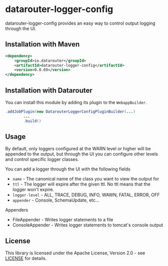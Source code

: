 # datarouter-logger-config

datarouter-logger-config provides an easy way to control output logging through the UI. 

## Installation with Maven

```xml
<dependency>
	<groupId>io.datarouter</groupId>
	<artifactId>datarouter-logger-config</artifactId>
	<version>0.0.69</version>
</dependency>
```

## Installation with Datarouter

You can install this module by adding its plugin to the `WebappBuilder`.

```java
.addJobPlugin(new DatarouterLoggerConfigPluginBuilder(...)
		...
		.build()
```

## Usage
By default, only loggers configured at the WARN level or higher will be appended to the output, but through the UI you can configure 
other levels and control specific logger classes. 

You can add a logger through the UI with the following fields
* `name` - The canonical name of the class you want to view the output for
* `ttl` - The logger will expire after the given ttl. No ttl means that the logger won't expire. 
* `logger-level` - ALL, TRACE, DEBUG, INFO, WAWN, FATAL, ERROR, OFF
* `appender` - Console, SchemaUpdate, etc...

Appenders
* FileAppender - Writes logger statements to a file
* ConsoleAppender - Writes logger statements to tomcat's console output

## License

This library is licensed under the Apache License, Version 2.0 - see [LICENSE](../LICENSE) for details.
